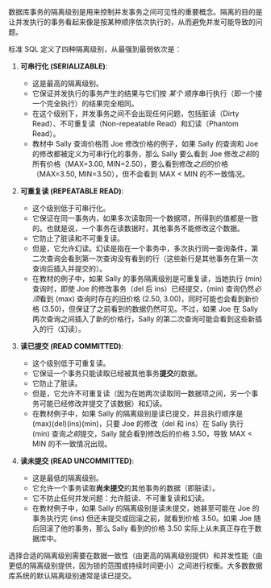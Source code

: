 数据库事务的隔离级别是用来控制并发事务之间可见性的重要概念。隔离的目的是让并发执行的事务看起来像是按某种顺序依次执行的，从而避免并发可能导致的问题。

标准 SQL 定义了四种隔离级别，从最强到最弱依次是：

1.  **可串行化 (SERIALIZABLE)**:
    * 这是最高的隔离级别。
    * 它保证并发执行的事务产生的结果与它们按 *某个* 顺序串行执行（即一个接一个完全执行）的结果完全相同。
    * 在这个级别下，并发事务之间不会出现任何问题，包括脏读（Dirty Read）、不可重复读（Non-repeatable Read）和幻读（Phantom Read）。
    * 教材中 Sally 查询价格而 Joe 修改价格的例子，如果 Sally 的查询和 Joe 的修改都被定义为可串行化的事务，那么 Sally 要么看到 Joe 修改*之前*的所有价格（MAX=3.00, MIN=2.50），要么看到修改*之后*的价格（MAX=3.50, MIN=3.50），但不会看到 MAX < MIN 的不一致情况。

2.  **可重复读 (REPEATABLE READ)**:
    * 这个级别低于可串行化。
    * 它保证在同一事务内，如果多次读取同一个数据项，所得到的值都是一致的。也就是说，一个事务在读数据时，其他事务不能修改这个数据。
    * 它防止了脏读和不可重复读。
    * 但是，它允许幻读。幻读是指在一个事务中，多次执行同一查询条件，第二次查询会看到第一次查询没有看到的行（这些新行是其他事务在第一次查询后插入并提交的）。
    * 在教材的例子中，如果 Sally 的事务隔离级别是可重复读，当她执行 (min) 查询时，即使 Joe 的修改事务（del 后 ins）已经提交，(min) 查询仍然*必须*看到 (max) 查询时存在的旧价格 (2.50, 3.00)，同时可能也会看到新价格 (3.50)，但保证了之前看到的数据仍然可见。不过，如果 Joe 在 Sally 两次查询之间插入了新的价格行，Sally 的第二次查询可能会看到这些新插入的行（幻读）。

3.  **读已提交 (READ COMMITTED)**:
    * 这个级别低于可重复读。
    * 它保证一个事务只能读取已经被其他事务**提交**的数据。
    * 它防止了脏读。
    * 但是，它允许不可重复读（因为在她两次读取同一数据项之间，另一个事务可能已经修改并提交了该数据）和幻读。
    * 在教材例子中，如果 Sally 的隔离级别是读已提交，并且执行顺序是 (max)(del)(ins)(min)，只要 Joe 的修改（del 和 ins）在 Sally 执行 (min) 查询*之前*提交，Sally 就会看到修改后的价格 3.50，导致 MAX < MIN 的不一致情况出现。

4.  **读未提交 (READ UNCOMMITTED)**:
    * 这是最低的隔离级别。
    * 它允许一个事务读取**尚未提交**的其他事务的数据（即脏读）。
    * 它不防止任何并发问题：允许脏读、不可重复读和幻读。
    * 在教材例子中，如果 Sally 的隔离级别是读未提交，她甚至可能在 Joe 的事务执行完 (ins) 但还未提交或回滚之前，就看到价格 3.50。如果 Joe 随后回滚了他的事务，那么 Sally 看到的价格 3.50 实际上从未真正存在于数据库中。

选择合适的隔离级别需要在数据一致性（由更高的隔离级别提供）和并发性能（由更低的隔离级别提供，因为锁的范围或持续时间更小）之间进行权衡。大多数数据库系统的默认隔离级别通常是读已提交。